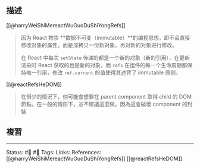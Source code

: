 ## 描述
[[@harryWeiShiMereactWuGuoDuShiYongRefs]]
> 因为 React 推崇 **数据不可变（immutable）**的编程思想，即不会直接修改对象的属性，而是深拷贝一份新对象，再对新的对象进行修改。  
> 
> 在 React 中每次 `setState` 传递的都是一个新的对象（新的引用），在更新渲染时 React 获取的也是新的对象，而 `refs` 在组件的每一个生命周期都保持唯一引用，修改 `ref.current` 的值使得其违背了 immutable 原则。

[[@reactRefsHeDOM]]
> 在很少的情況下，你可能會想要在 parent component 取得 child 的 DOM 節點。在一般的情形下，並不建議這麼做，因為這會破壞 component 的封裝





## 複習
---
Status: #🌱 #📓 
Tags:
Links:
References:
[[@harryWeiShiMereactWuGuoDuShiYongRefs]]
[[@reactRefsHeDOM]]